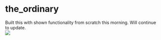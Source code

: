 # the_ordinary



Built this with shown functionality from scratch this morning. Will continue to update.
<br />
<img src="quick_build.gif" />
